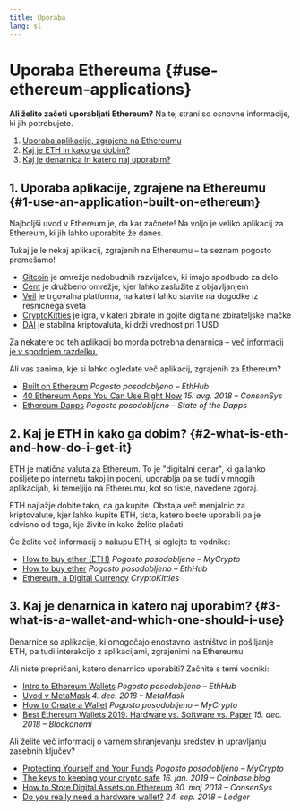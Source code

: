 ```yaml
---
title: Uporaba
lang: sl
---
```


# Uporaba Ethereuma {#use-ethereum-applications}

<div class="featured">

**Ali želite začeti uporabljati Ethereum?** Na tej strani so osnovne informacije, ki jih potrebujete.

1. [Uporaba aplikacije, zgrajene na Ethereumu](#1-use-an-application-built-on-ethereum)
2. [Kaj je ETH in kako ga dobim?](#2-what-is-eth-and-how-do-i-get-it)
3. [Kaj je denarnica in katero naj uporabim?](#3-what-is-a-wallet-and-which-one-should-i-use)

</div>

## 1. Uporaba aplikacije, zgrajene na Ethereumu {#1-use-an-application-built-on-ethereum}

Najboljši uvod v Ethereum je, da kar začnete! Na voljo je veliko aplikacij za Ethereum, ki jih lahko uporabite že danes.

Tukaj je le nekaj aplikacij, zgrajenih na Ethereumu – ta seznam pogosto premešamo!

- [Gitcoin](https://gitcoin.co) je omrežje nadobudnih razvijalcev, ki imajo spodbudo za delo
- [Cent](https://beta.cent.co) je družbeno omrežje, kjer lahko zaslužite z objavljanjem
- [Veil](https://app.veil.co) je trgovalna platforma, na kateri lahko stavite na dogodke iz resničnega sveta
- [CryptoKitties](https://www.cryptokitties.co) je igra, v kateri zbirate in gojite digitalne zbirateljske mačke
- [DAI](https://makerdao.com/en/) je stabilna kriptovaluta, ki drži vrednost pri 1 USD

Za nekatere od teh aplikacij bo morda potrebna denarnica – [več informacij je v spodnjem razdelku.](#3-what-is-a-wallet-and-which-one-should-i-use)

Ali vas zanima, kje si lahko ogledate več aplikacij, zgrajenih za Ethereum?

- [Built on Ethereum](https://docs.ethhub.io/built-on-ethereum/built-on-ethereum/) _Pogosto posodobljeno – EthHub_
- [40 Ethereum Apps You Can Use Right Now](https://media.consensys.net/40-ethereum-apps-you-can-use-right-now-d643333769f7) _15. avg. 2018 – ConsenSys_
- [Ethereum Dapps](https://www.stateofthedapps.com/rankings/platform/ethereum) _Pogosto posodobljeno – State of the Dapps_

## 2. Kaj je ETH in kako ga dobim? {#2-what-is-eth-and-how-do-i-get-it}

ETH je matična valuta za Ethereum. To je "digitalni denar", ki ga lahko pošljete po internetu takoj in poceni, uporablja pa se tudi v mnogih aplikacijah, ki temeljijo na Ethereumu, kot so tiste, navedene zgoraj.

ETH najlažje dobite tako, da ga kupite. Obstaja več menjalnic za kriptovalute, kjer lahko kupite ETH, tista, katero boste uporabili pa je odvisno od tega, kje živite in kako želite plačati.

Če želite več informacij o nakupu ETH, si oglejte te vodnike:

- [How to buy ether (ETH)](https://support.mycrypto.com/how-to/getting-started/how-to-buy-ether-with-usd) _Pogosto posodobljeno – MyCrypto_
- [How to buy ether](https://docs.ethhub.io/using-ethereum/how-to-buy-ether/) _Pogosto posodobljeno – EthHub_
- [Ethereum, a Digital Currency](https://www.cryptokitties.co/faq#ethereum-a-digital-currency) _CryptoKitties_

## 3. Kaj je denarnica in katero naj uporabim? {#3-what-is-a-wallet-and-which-one-should-i-use}

Denarnice so aplikacije, ki omogočajo enostavno lastništvo in pošiljanje ETH, pa tudi interakcijo z aplikacijami, zgrajenimi na Ethereumu.

Ali niste prepričani, katero denarnico uporabiti? Začnite s temi vodniki:

- [Intro to Ethereum Wallets](https://docs.ethhub.io/using-ethereum/wallets/intro-to-ethereum-wallets/) _Pogosto posodobljeno – EthHub_
- [Uvod v MetaMask](https://metamask.zendesk.com/hc/en-us/articles/360015489531-Getting-Started-With-MetaMask-Part-1-) _4. dec. 2018 – MetaMask_
- [How to Create a Wallet](https://support.mycrypto.com/how-to/getting-started/how-to-create-a-wallet) _Pogosto posodobljeno – MyCrypto_
- [Best Ethereum Wallets 2019: Hardware vs. Software vs. Paper](https://blockonomi.com/best-ethereum-wallets/) _15. dec. 2018 – Blockonomi_

Ali želite več informacij o varnem shranjevanju sredstev in upravljanju zasebnih ključev?

- [Protecting Yourself and Your Funds](https://support.mycrypto.com/staying-safe/protecting-yourself-and-your-funds) _Pogosto posodobljeno – MyCrypto_
- [The keys to keeping your crypto safe](https://blog.coinbase.com/the-keys-to-keeping-your-crypto-safe-96d497cce6cf) _16. jan. 2019 – Coinbase blog_
- [How to Store Digital Assets on Ethereum](https://media.consensys.net/how-to-store-digital-assets-on-ethereum-a2bfdcf66bd0) _30. maj 2018 – ConsenSys_
- [Do you really need a hardware wallet?](https://medium.com/ledger-on-security-and-blockchain/ledger-101-part-1-do-you-really-need-a-hardware-wallet-7f5abbadd945) _24. sep. 2018 – Ledger_
